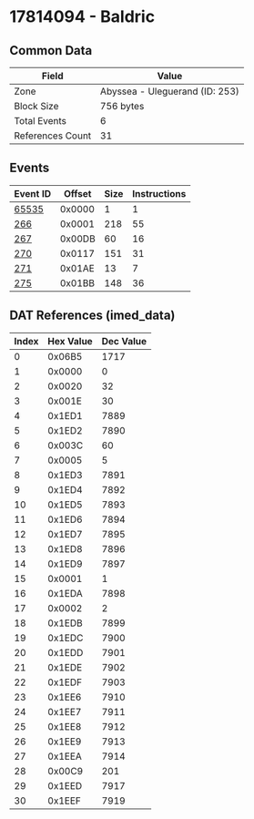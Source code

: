 # 17814094 - Baldric

## Common Data

| Field            | Value                          |
|------------------|--------------------------------|
| Zone             | Abyssea - Uleguerand (ID: 253) |
| Block Size       | 756 bytes                      |
| Total Events     | 6                              |
| References Count | 31                             |

## Events

| Event ID            | Offset   |   Size |   Instructions |
|---------------------|----------|--------|----------------|
| [65535](./65535.md) | 0x0000   |      1 |              1 |
| [266](./266.md)     | 0x0001   |    218 |             55 |
| [267](./267.md)     | 0x00DB   |     60 |             16 |
| [270](./270.md)     | 0x0117   |    151 |             31 |
| [271](./271.md)     | 0x01AE   |     13 |              7 |
| [275](./275.md)     | 0x01BB   |    148 |             36 |

## DAT References (imed_data)

|   Index | Hex Value   |   Dec Value |
|---------|-------------|-------------|
|       0 | 0x06B5      |        1717 |
|       1 | 0x0000      |           0 |
|       2 | 0x0020      |          32 |
|       3 | 0x001E      |          30 |
|       4 | 0x1ED1      |        7889 |
|       5 | 0x1ED2      |        7890 |
|       6 | 0x003C      |          60 |
|       7 | 0x0005      |           5 |
|       8 | 0x1ED3      |        7891 |
|       9 | 0x1ED4      |        7892 |
|      10 | 0x1ED5      |        7893 |
|      11 | 0x1ED6      |        7894 |
|      12 | 0x1ED7      |        7895 |
|      13 | 0x1ED8      |        7896 |
|      14 | 0x1ED9      |        7897 |
|      15 | 0x0001      |           1 |
|      16 | 0x1EDA      |        7898 |
|      17 | 0x0002      |           2 |
|      18 | 0x1EDB      |        7899 |
|      19 | 0x1EDC      |        7900 |
|      20 | 0x1EDD      |        7901 |
|      21 | 0x1EDE      |        7902 |
|      22 | 0x1EDF      |        7903 |
|      23 | 0x1EE6      |        7910 |
|      24 | 0x1EE7      |        7911 |
|      25 | 0x1EE8      |        7912 |
|      26 | 0x1EE9      |        7913 |
|      27 | 0x1EEA      |        7914 |
|      28 | 0x00C9      |         201 |
|      29 | 0x1EED      |        7917 |
|      30 | 0x1EEF      |        7919 |
